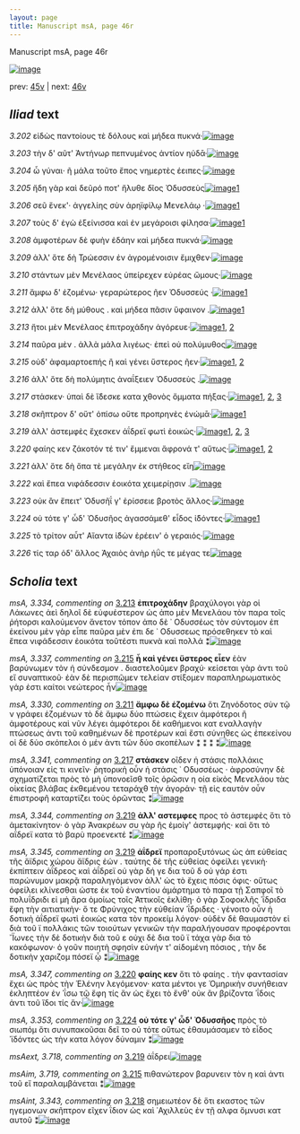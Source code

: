 ```yaml
---
layout: page
title: Manuscript msA, page 46r
---
```


Manuscript msA, page 46r

[![image](http://www.homermultitext.org/iipsrv?OBJ=IIP,1.0&FIF=/project/homer/pyramidal/deepzoom/hmt/vaimg/2017a/VA046RN_0047.tif&WID=100&CVT=JPEG)](http://www.homermultitext.org/ict2/?urn=urn:cite2:hmt:vaimg.2017a:VA046RN_0047)

prev:  [45v](../45v) | next:  [46v](../46v)

## *Iliad* text

*3.202* <a id="3.202"/> εἰδὼς παντοίους τὲ δόλους καὶ μήδεα πυκνά·[![image](http://www.homermultitext.org/iipsrv?OBJ=IIP,1.0&FIF=/project/homer/pyramidal/deepzoom/hmt/vaimg/2017a/VA046RN_0047.tif&RGN=0.142,0.2209,0.425,0.0331&WID=1000&CVT=JPEG)](http://www.homermultitext.org/ict2/?urn=urn:cite2:hmt:vaimg.2017a:VA046RN_0047@0.142,0.2209,0.425,0.0331)

*3.203* <a id="3.203"/> τὴν δ' αῦτ' Ἀντήνωρ πεπνυμένος ἀντίον ηύδᾱ·[![image](http://www.homermultitext.org/iipsrv?OBJ=IIP,1.0&FIF=/project/homer/pyramidal/deepzoom/hmt/vaimg/2017a/VA046RN_0047.tif&RGN=0.14,0.2419,0.425,0.0331&WID=1000&CVT=JPEG)](http://www.homermultitext.org/ict2/?urn=urn:cite2:hmt:vaimg.2017a:VA046RN_0047@0.14,0.2419,0.425,0.0331)

*3.204* <a id="3.204"/> ὦ γύναι· ῆ μάλα τοῦτο ἔπος νημερτὲς έειπες·[![image](http://www.homermultitext.org/iipsrv?OBJ=IIP,1.0&FIF=/project/homer/pyramidal/deepzoom/hmt/vaimg/2017a/VA046RN_0047.tif&RGN=0.142,0.2622,0.425,0.027&WID=1000&CVT=JPEG)](http://www.homermultitext.org/ict2/?urn=urn:cite2:hmt:vaimg.2017a:VA046RN_0047@0.142,0.2622,0.425,0.027)

*3.205* <a id="3.205"/> ἤδη γὰρ καὶ δεῦρό ποτ' ἤλυθε δῖος Ὀδυσσεὺς[![image](http://www.homermultitext.org/iipsrv?OBJ=IIP,1.0&FIF=/project/homer/pyramidal/deepzoom/hmt/vaimg/2017a/VA046RN_0047.tif&RGN=0.141,0.2802,0.396,0.027&WID=1000&CVT=JPEG)](http://www.homermultitext.org/ict2/?urn=urn:cite2:hmt:vaimg.2017a:VA046RN_0047@0.141,0.2802,0.396,0.027)[1](#msAint_3.322)

*3.206* <a id="3.206"/> σεῦ ἕνεκ'· ἀγγελίης σὺν ἀρηϊφίλῳ Μενελάῳ ·[![image](http://www.homermultitext.org/iipsrv?OBJ=IIP,1.0&FIF=/project/homer/pyramidal/deepzoom/hmt/vaimg/2017a/VA046RN_0047.tif&RGN=0.145,0.299,0.405,0.027&WID=1000&CVT=JPEG)](http://www.homermultitext.org/ict2/?urn=urn:cite2:hmt:vaimg.2017a:VA046RN_0047@0.145,0.299,0.405,0.027)[1](#msA_3.324)

*3.207* <a id="3.207"/> τοὺς δ' ἐγὼ ἐξείνισσα καὶ ἐν μεγάροισι φίλησα·[![image](http://www.homermultitext.org/iipsrv?OBJ=IIP,1.0&FIF=/project/homer/pyramidal/deepzoom/hmt/vaimg/2017a/VA046RN_0047.tif&RGN=0.143,0.3208,0.421,0.027&WID=1000&CVT=JPEG)](http://www.homermultitext.org/ict2/?urn=urn:cite2:hmt:vaimg.2017a:VA046RN_0047@0.143,0.3208,0.421,0.027)[1](#msAint_3.327)

*3.208* <a id="3.208"/> ἀμφοτέρων δὲ φυὴν ἐδάην καὶ μήδεα πυκνά·[![image](http://www.homermultitext.org/iipsrv?OBJ=IIP,1.0&FIF=/project/homer/pyramidal/deepzoom/hmt/vaimg/2017a/VA046RN_0047.tif&RGN=0.144,0.3403,0.425,0.027&WID=1000&CVT=JPEG)](http://www.homermultitext.org/ict2/?urn=urn:cite2:hmt:vaimg.2017a:VA046RN_0047@0.144,0.3403,0.425,0.027)

*3.209* <a id="3.209"/> ἀλλ' ὅτε δὴ Τρώεσσιν ἐν ἀγρομένοισιν ἔμιχθεν·[![image](http://www.homermultitext.org/iipsrv?OBJ=IIP,1.0&FIF=/project/homer/pyramidal/deepzoom/hmt/vaimg/2017a/VA046RN_0047.tif&RGN=0.145,0.3576,0.425,0.027&WID=1000&CVT=JPEG)](http://www.homermultitext.org/ict2/?urn=urn:cite2:hmt:vaimg.2017a:VA046RN_0047@0.145,0.3576,0.425,0.027)

*3.210* <a id="3.210"/> στάντων μὲν Μενέλαος ὑπείρεχεν εὐρέας ὤμους·[![image](http://www.homermultitext.org/iipsrv?OBJ=IIP,1.0&FIF=/project/homer/pyramidal/deepzoom/hmt/vaimg/2017a/VA046RN_0047.tif&RGN=0.151,0.3787,0.435,0.027&WID=1000&CVT=JPEG)](http://www.homermultitext.org/ict2/?urn=urn:cite2:hmt:vaimg.2017a:VA046RN_0047@0.151,0.3787,0.435,0.027)

*3.211* <a id="3.211"/> ἄμφω δ' ἑζομένω· γεραρώτερος ῆεν Ὀδυσσεύς ·[![image](http://www.homermultitext.org/iipsrv?OBJ=IIP,1.0&FIF=/project/homer/pyramidal/deepzoom/hmt/vaimg/2017a/VA046RN_0047.tif&RGN=0.144,0.3959,0.435,0.027&WID=1000&CVT=JPEG)](http://www.homermultitext.org/ict2/?urn=urn:cite2:hmt:vaimg.2017a:VA046RN_0047@0.144,0.3959,0.435,0.027)[1](#msA_3.330)

*3.212* <a id="3.212"/> ἀλλ' ὅτε δὴ μύθους . καὶ μήδεα πᾶσιν ὕφαινον .[![image](http://www.homermultitext.org/iipsrv?OBJ=IIP,1.0&FIF=/project/homer/pyramidal/deepzoom/hmt/vaimg/2017a/VA046RN_0047.tif&RGN=0.141,0.4147,0.435,0.027&WID=1000&CVT=JPEG)](http://www.homermultitext.org/ict2/?urn=urn:cite2:hmt:vaimg.2017a:VA046RN_0047@0.141,0.4147,0.435,0.027)[1](#msA_3.332)

*3.213* <a id="3.213"/> ἤτοι μὲν Μενέλαος ἐπιτροχάδην ἀγόρευε·[![image](http://www.homermultitext.org/iipsrv?OBJ=IIP,1.0&FIF=/project/homer/pyramidal/deepzoom/hmt/vaimg/2017a/VA046RN_0047.tif&RGN=0.142,0.432,0.435,0.027&WID=1000&CVT=JPEG)](http://www.homermultitext.org/ict2/?urn=urn:cite2:hmt:vaimg.2017a:VA046RN_0047@0.142,0.432,0.435,0.027)[1](#msAil_3.721), [2](#msA_3.334)

*3.214* <a id="3.214"/> παῦρα μὲν . ἀλλὰ μάλα λιγέως· ἐπεὶ οὐ πολύμυθος[![image](http://www.homermultitext.org/iipsrv?OBJ=IIP,1.0&FIF=/project/homer/pyramidal/deepzoom/hmt/vaimg/2017a/VA046RN_0047.tif&RGN=0.142,0.45,0.435,0.027&WID=1000&CVT=JPEG)](http://www.homermultitext.org/ict2/?urn=urn:cite2:hmt:vaimg.2017a:VA046RN_0047@0.142,0.45,0.435,0.027)

*3.215* <a id="3.215"/> οὐδ' ἀφαμαρτοεπής ἢ καὶ γένει ὕστερος ῆεν·[![image](http://www.homermultitext.org/iipsrv?OBJ=IIP,1.0&FIF=/project/homer/pyramidal/deepzoom/hmt/vaimg/2017a/VA046RN_0047.tif&RGN=0.14,0.4681,0.435,0.027&WID=1000&CVT=JPEG)](http://www.homermultitext.org/ict2/?urn=urn:cite2:hmt:vaimg.2017a:VA046RN_0047@0.14,0.4681,0.435,0.027)[1](#msAim_3.719), [2](#msA_3.337)

*3.216* <a id="3.216"/> ἀλλ' ὅτε δὴ πολύμητις ἀναΐξειεν Ὀδυσσεὺς .[![image](http://www.homermultitext.org/iipsrv?OBJ=IIP,1.0&FIF=/project/homer/pyramidal/deepzoom/hmt/vaimg/2017a/VA046RN_0047.tif&RGN=0.136,0.4884,0.435,0.027&WID=1000&CVT=JPEG)](http://www.homermultitext.org/ict2/?urn=urn:cite2:hmt:vaimg.2017a:VA046RN_0047@0.136,0.4884,0.435,0.027)

*3.217* <a id="3.217"/> στάσκεν· ὑπαὶ δὲ ἴ̈δεσκε κατα χθονὸς ὄμματα πήξας·[![image](http://www.homermultitext.org/iipsrv?OBJ=IIP,1.0&FIF=/project/homer/pyramidal/deepzoom/hmt/vaimg/2017a/VA046RN_0047.tif&RGN=0.143,0.5079,0.443,0.0308&WID=1000&CVT=JPEG)](http://www.homermultitext.org/ict2/?urn=urn:cite2:hmt:vaimg.2017a:VA046RN_0047@0.143,0.5079,0.443,0.0308)[1](#msAil_3.722), [2](#msA_3.341), [3](#msAim_3.720)

*3.218* <a id="3.218"/> σκῆπτρον δ' οὔτ' ὀπίσω οὔτε προπρηνὲς ἐνώμᾱ·[![image](http://www.homermultitext.org/iipsrv?OBJ=IIP,1.0&FIF=/project/homer/pyramidal/deepzoom/hmt/vaimg/2017a/VA046RN_0047.tif&RGN=0.143,0.5259,0.443,0.0308&WID=1000&CVT=JPEG)](http://www.homermultitext.org/ict2/?urn=urn:cite2:hmt:vaimg.2017a:VA046RN_0047@0.143,0.5259,0.443,0.0308)[1](#msAint_3.343)

*3.219* <a id="3.219"/> ἀλλ' ἀστεμφὲς ἔχεσκεν ἀΐδρεϊ φωτὶ ἐοικώς·[![image](http://www.homermultitext.org/iipsrv?OBJ=IIP,1.0&FIF=/project/homer/pyramidal/deepzoom/hmt/vaimg/2017a/VA046RN_0047.tif&RGN=0.139,0.5432,0.443,0.0308&WID=1000&CVT=JPEG)](http://www.homermultitext.org/ict2/?urn=urn:cite2:hmt:vaimg.2017a:VA046RN_0047@0.139,0.5432,0.443,0.0308)[1](#msA_3.344), [2](#msAext_3.718), [3](#msA_3.345)

*3.220* <a id="3.220"/> φαίης κεν ζάκοτόν τέ τιν' ἔμμεναι ἄφρονά τ' αὕτως·[![image](http://www.homermultitext.org/iipsrv?OBJ=IIP,1.0&FIF=/project/homer/pyramidal/deepzoom/hmt/vaimg/2017a/VA046RN_0047.tif&RGN=0.138,0.5627,0.443,0.0308&WID=1000&CVT=JPEG)](http://www.homermultitext.org/ict2/?urn=urn:cite2:hmt:vaimg.2017a:VA046RN_0047@0.138,0.5627,0.443,0.0308)[1](#msA_3.347), [2](#msAil_3.723)

*3.221* <a id="3.221"/> ἀλλ' ὅτε δὴ ὄπα τὲ μεγάλην ἐκ στήθεος εἴη[![image](http://www.homermultitext.org/iipsrv?OBJ=IIP,1.0&FIF=/project/homer/pyramidal/deepzoom/hmt/vaimg/2017a/VA046RN_0047.tif&RGN=0.138,0.5793,0.377,0.0308&WID=1000&CVT=JPEG)](http://www.homermultitext.org/ict2/?urn=urn:cite2:hmt:vaimg.2017a:VA046RN_0047@0.138,0.5793,0.377,0.0308)

*3.222* <a id="3.222"/> καὶ ἔπεα νιφάδεσσιν ἐοικότα χειμερίῃσιν .[![image](http://www.homermultitext.org/iipsrv?OBJ=IIP,1.0&FIF=/project/homer/pyramidal/deepzoom/hmt/vaimg/2017a/VA046RN_0047.tif&RGN=0.146,0.5973,0.402,0.0308&WID=1000&CVT=JPEG)](http://www.homermultitext.org/ict2/?urn=urn:cite2:hmt:vaimg.2017a:VA046RN_0047@0.146,0.5973,0.402,0.0308)

*3.223* <a id="3.223"/> οὐκ ἂν ἔπειτ' Ὀδυσῆΐ γ' ἐρίσσειε βροτὸς ἄλλος·[![image](http://www.homermultitext.org/iipsrv?OBJ=IIP,1.0&FIF=/project/homer/pyramidal/deepzoom/hmt/vaimg/2017a/VA046RN_0047.tif&RGN=0.146,0.6168,0.402,0.0308&WID=1000&CVT=JPEG)](http://www.homermultitext.org/ict2/?urn=urn:cite2:hmt:vaimg.2017a:VA046RN_0047@0.146,0.6168,0.402,0.0308)

*3.224* <a id="3.224"/> οὐ τότε γ' ὧδ' Ὀδυσῆος ἀγασσάμεθ' εἶδος ἰ̈δόντες·[![image](http://www.homermultitext.org/iipsrv?OBJ=IIP,1.0&FIF=/project/homer/pyramidal/deepzoom/hmt/vaimg/2017a/VA046RN_0047.tif&RGN=0.142,0.6364,0.402,0.0308&WID=1000&CVT=JPEG)](http://www.homermultitext.org/ict2/?urn=urn:cite2:hmt:vaimg.2017a:VA046RN_0047@0.142,0.6364,0.402,0.0308)[1](#msA_3.353)

*3.225* <a id="3.225"/> τὸ τρίτον αὖτ' Αἴαντα ἰ̈δὼν ἐρέειν' ὁ γεραιός·[![image](http://www.homermultitext.org/iipsrv?OBJ=IIP,1.0&FIF=/project/homer/pyramidal/deepzoom/hmt/vaimg/2017a/VA046RN_0047.tif&RGN=0.142,0.6559,0.402,0.0308&WID=1000&CVT=JPEG)](http://www.homermultitext.org/ict2/?urn=urn:cite2:hmt:vaimg.2017a:VA046RN_0047@0.142,0.6559,0.402,0.0308)

*3.226* <a id="3.226"/> τίς ταρ ὁδ' ἄλλος Ἀχαιὸς ἀνὴρ ἠΰς τε μέγας τε[![image](http://www.homermultitext.org/iipsrv?OBJ=IIP,1.0&FIF=/project/homer/pyramidal/deepzoom/hmt/vaimg/2017a/VA046RN_0047.tif&RGN=0.139,0.6747,0.402,0.0308&WID=1000&CVT=JPEG)](http://www.homermultitext.org/ict2/?urn=urn:cite2:hmt:vaimg.2017a:VA046RN_0047@0.139,0.6747,0.402,0.0308)

## *Scholia* text

*msA, 3.334, commenting on* [3.213](#3.213)  <a id="msA_3.334"/> **ἐπιτροχάδην** βραχύλογοι γὰρ οἱ Λάκωνες ἀεὶ δηλοῖ δὲ εὐφυέστερον ὡς ἀπο μὲν Μενελάου τὸν παρα τοῖς ῥήτορσι καλούμενον ἄνετον τόπον ἀπο δὲ ᾿ Οδυσσέως τὸν σύντομον ἐπ ἐκείνου μὲν γὰρ εἶπε παῦρα μὲν ἐπι δε ᾿ Οδυσσεως πρόσεθηκεν τὸ καὶ ἔπεα νιφάδεσσιν ἐοικότα τοῦτέστι πυκνὰ καὶ πολλά ⁑[![image](http://www.homermultitext.org/iipsrv?OBJ=IIP,1.0&FIF=/project/homer/pyramidal/deepzoom/hmt/vaimg/2017a/VA046RN_0047.tif&RGN=0.13780398,0.17012448,0.62269713,0.03872752&WID=1000&CVT=JPEG)](http://www.homermultitext.org/ict2/?urn=urn:cite2:hmt:vaimg.2017a:VA046RN_0047@0.13780398,0.17012448,0.62269713,0.03872752)

*msA, 3.337, commenting on* [3.215](#3.215)  <a id="msA_3.337"/> **ἦ καὶ γένει ὕστερος εἶεν** ἐὰν βαρύνωμεν τὸν ἠ σύνδεσμον . διαστελοῦμεν βραχύ· κείσεται γὰρ ἀντι τοῦ εἴ συναπτικοῦ· ἐὰν δὲ περισπῶμεν τελείαν στίξομεν παραπληρωματικὸς γάρ ἐστι καίτοι νεώτερος ἦν[![image](http://www.homermultitext.org/iipsrv?OBJ=IIP,1.0&FIF=/project/homer/pyramidal/deepzoom/hmt/vaimg/2017a/VA046RN_0047.tif&RGN=0.55563744,0.20885201,0.20486367,0.06583679&WID=1000&CVT=JPEG)](http://www.homermultitext.org/ict2/?urn=urn:cite2:hmt:vaimg.2017a:VA046RN_0047@0.55563744,0.20885201,0.20486367,0.06583679)

*msA, 3.330, commenting on* [3.211](#3.211)  <a id="msA_3.330"/> **ἄμφω δὲ ἑζομένω** ὅτι Ζηνόδοτος σὺν τῷ ν γράφει ἑζομένων τὸ δὲ ἄμφω δύο πτώσεις ἔχειν ἀμφότεροι ἢ ἀμφοτέρους καὶ νῦν λέγει ἀμφότεροι δὲ καθήμενοι κατ εναλλαγὴν πτώσεως ἀντι τοῦ καθημένων δὲ προτέρων καὶ ἔστι σύνηθες ὡς ἐπεκείνου οἱ δὲ δύο σκόπελοι ὁ μέν ἀντι τῶν δύο σκοπέλων ⁑ ⁑ ⁑ ⁑[![image](http://www.homermultitext.org/iipsrv?OBJ=IIP,1.0&FIF=/project/homer/pyramidal/deepzoom/hmt/vaimg/2017a/VA046RN_0047.tif&RGN=0.54900516,0.26860304,0.21960206,0.09792531&WID=1000&CVT=JPEG)](http://www.homermultitext.org/ict2/?urn=urn:cite2:hmt:vaimg.2017a:VA046RN_0047@0.54900516,0.26860304,0.21960206,0.09792531)

*msA, 3.341, commenting on* [3.217](#3.217)  <a id="msA_3.341"/> **στάσκεν** οῖδεν ἡ στάσις πολλάκις ὑπόνοιαν εἰς τι κινεῖν· ῥητορικὴ οὖν ἡ στάσις ᾿ Οδυσσέως · ἀφροσύνην δὲ σχηματίζεται πρὸς τὸ μὴ ὑπονοεῖσθ τοῖς ὁρῶσιν η οία εἰκὸς Μενελάου τὰς οἰκείας βλάβας ἐκθεμένου τεταράχθ τὴν ἀγοράν· τῇ εἰς εαυτὸν οὖν ἐπιστροφῆ καταρτίζει τοὺς ὁρῶντας ⁑[![image](http://www.homermultitext.org/iipsrv?OBJ=IIP,1.0&FIF=/project/homer/pyramidal/deepzoom/hmt/vaimg/2017a/VA046RN_0047.tif&RGN=0.56448047,0.49875519,0.21002211,0.11120332&WID=1000&CVT=JPEG)](http://www.homermultitext.org/ict2/?urn=urn:cite2:hmt:vaimg.2017a:VA046RN_0047@0.56448047,0.49875519,0.21002211,0.11120332)

*msA, 3.344, commenting on* [3.219](#3.219)  <a id="msA_3.344"/> **ἀλλ' αστεμφες** προς τὸ ἀστεμφὲς ὅτι τὸ ἀμετακίνητον· ὁ γὰρ Ἀνακρέων συ γὰρ ῆς ἐμοίγ' ἀστεμφής· καὶ ὅτι τὸ αΐδρεϊ κατα τὸ βαρὺ προενεκτέ ⁑[![image](http://www.homermultitext.org/iipsrv?OBJ=IIP,1.0&FIF=/project/homer/pyramidal/deepzoom/hmt/vaimg/2017a/VA046RN_0047.tif&RGN=0.55121592,0.60663900,0.21075903,0.05034578&WID=1000&CVT=JPEG)](http://www.homermultitext.org/ict2/?urn=urn:cite2:hmt:vaimg.2017a:VA046RN_0047@0.55121592,0.60663900,0.21075903,0.05034578)

*msA, 3.345, commenting on* [3.219](#3.219)  <a id="msA_3.345"/> **ἀΐδρεϊ** προπαροξυτόνως ὡς ἀπ εὐθείας τῆς ἄϊδρις χώρου ἄϊδρις ἐών . ταύτης δὲ τῆς εὐθείας ὀφείλει γενικὴ· ἐκπίπτειν ἀΐδρεος καὶ ἀΐδρεϊ οὐ γὰρ δή γε δια τοῦ δ οὐ γάρ ἐστι παρώνυμον μακρᾷ παραληγόμενον ἀλλ' ὡς τὸ ἔχεις πόσις όφις· οὕτως ὁφείλει κλίνεσθαι ώστε ἐκ τοῦ ἐναντίου ἁμάρτημα τὸ παρα τῇ Σαπφοῖ τὸ πολυΐδριδι εἰ μὴ ἄρα ὁμοίως τοῖς Ἀττικοῖς ἐκλίθη· ὁ γὰρ Σοφοκλῆς ᾿ΐδριδα ἔφη τὴν αιτιατικὴν· ὅ τε Φρύνιχος τὴν εὐθείαν ᾿ΐδριδες · γένοιτο οὖν ἡ δοτικὴ ἀΐδρεϊ φωτὶ ἐοικὼς κατα τὸν προκείμ λόγον· οὐδὲν δὲ θαυμαστὸν εἰ διὰ τοῦ ϊ πολλάκις τῶν τοιούτων γενικῶν τὴν παραλήγουσαν προφέρονται ῎Ϊωνες τὴν δὲ δοτικὴν διὰ τοῦ ε οὐχι δὲ δια τοῦ ϊ τάχα γὰρ δια τὸ κακόφωνον· ὁ γοῦν ποιητὴ σφησὶν εὐνήν τ' αἰδομένη πόσιος , τὴν δε δοτικὴν χαριζομ πόσεϊ ᾧ ⁑[![image](http://www.homermultitext.org/iipsrv?OBJ=IIP,1.0&FIF=/project/homer/pyramidal/deepzoom/hmt/vaimg/2017a/VA046RN_0047.tif&RGN=0.13117170,0.65200553,0.62785556,0.11839557&WID=1000&CVT=JPEG)](http://www.homermultitext.org/ict2/?urn=urn:cite2:hmt:vaimg.2017a:VA046RN_0047@0.13117170,0.65200553,0.62785556,0.11839557)

*msA, 3.347, commenting on* [3.220](#3.220)  <a id="msA_3.347"/> **φαίης κεν** ὅτι τὸ φαίης . τὴν φαντασίαν ἔχει ὡς πρὸς τὴν Ἑλένην λεγόμενον· κατα μέντοι γε Ὁμηρικὴν συνήθειαν ἐκληπτέον ἐν ᾿ΐσω τῷ ἔφη τίς ἄν ὡς ἔχει τὸ ἔνθ' οὐκ ἂν βρίζοντα ᾿ΐδοις ἀντι τοῦ ἴδοι τίς ἄν·[![image](http://www.homermultitext.org/iipsrv?OBJ=IIP,1.0&FIF=/project/homer/pyramidal/deepzoom/hmt/vaimg/2017a/VA046RN_0047.tif&RGN=0.11938099,0.75878285,0.63375092,0.03540802&WID=1000&CVT=JPEG)](http://www.homermultitext.org/ict2/?urn=urn:cite2:hmt:vaimg.2017a:VA046RN_0047@0.11938099,0.75878285,0.63375092,0.03540802)

*msA, 3.353, commenting on* [3.224](#3.224)  <a id="msA_3.353"/> **οὐ τότε γ' ὧδ' Ὀδυσσῆος** πρὸς τὸ σιωπόμ ὅτι συνυπακοῦσαι δεῖ το οὐ τότε οὕτως ἐθαυμάσαμεν τὸ εἶδος ᾿ϊδόντες ὡς τὴν κατα λόγον δύναμιν ⁑[![image](http://www.homermultitext.org/iipsrv?OBJ=IIP,1.0&FIF=/project/homer/pyramidal/deepzoom/hmt/vaimg/2017a/VA046RN_0047.tif&RGN=0.12822402,0.78478562,0.62343405,0.02876902&WID=1000&CVT=JPEG)](http://www.homermultitext.org/ict2/?urn=urn:cite2:hmt:vaimg.2017a:VA046RN_0047@0.12822402,0.78478562,0.62343405,0.02876902)

*msAext, 3.718, commenting on* [3.219](#3.219)  <a id="msAext_3.718"/> ἀΐδρει[![image](http://www.homermultitext.org/iipsrv?OBJ=IIP,1.0&FIF=/project/homer/pyramidal/deepzoom/hmt/vaimg/2017a/VA046RN_0047.tif&RGN=0.78500368,0.55961272,0.03610906,0.01549101&WID=1000&CVT=JPEG)](http://www.homermultitext.org/ict2/?urn=urn:cite2:hmt:vaimg.2017a:VA046RN_0047@0.78500368,0.55961272,0.03610906,0.01549101)

*msAim, 3.719, commenting on* [3.215](#3.215)  <a id="msAim_3.719"/> πιθανώτερον βαρυνειν τὸν η καὶ ἀντι τοῦ εἴ παραλαμβάνεται ⁑[![image](http://www.homermultitext.org/iipsrv?OBJ=IIP,1.0&FIF=/project/homer/pyramidal/deepzoom/hmt/vaimg/2017a/VA046RN_0047.tif&RGN=0.54753132,0.47302905,0.06392778,0.03098202&WID=1000&CVT=JPEG)](http://www.homermultitext.org/ict2/?urn=urn:cite2:hmt:vaimg.2017a:VA046RN_0047@0.54753132,0.47302905,0.06392778,0.03098202)

*msAint, 3.343, commenting on* [3.218](#3.218)  <a id="msAint_3.343"/> σημειωτέον δὲ ὅτι εκαστος τῶν ηγεμονων σκῆπτρον εῖχεν ΐδιον ὡς καὶ ᾿Αχιλλεὺς ἐν τῇ αλφα ὄμνυσι κατ αυτοῦ ⁑[![image](http://www.homermultitext.org/iipsrv?OBJ=IIP,1.0&FIF=/project/homer/pyramidal/deepzoom/hmt/vaimg/2017a/VA046RN_0047.tif&RGN=0.07792926,0.52752420,0.06705969,0.08561549&WID=1000&CVT=JPEG)](http://www.homermultitext.org/ict2/?urn=urn:cite2:hmt:vaimg.2017a:VA046RN_0047@0.07792926,0.52752420,0.06705969,0.08561549)